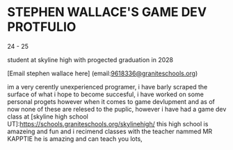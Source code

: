 # STEPHEN WALLACE'S GAME DEV PROTFULIO 

24 - 25

student at skyline high with progected graduation in 2028

[Email stephen wallace here] (email:9618336@graniteschools.org)

im a very cerently unexperienced programer, i have barly scraped the surface of what i hope to become succesful, i have worked on some personal progets however when it comes to game devlupment and as of now none of these are relesed to the puplic, however i have had a game dev class at [skyline high school UT]:https://schools.graniteschools.org/skylinehigh/ this high school is amazeing and fun and i recimend classes with the teacher nammed MR KAPPTIE he is amazing and can teach you lots,


